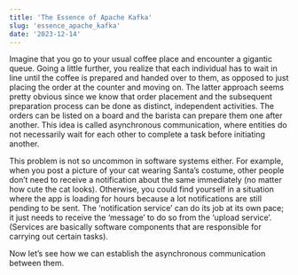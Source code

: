 ```yaml
---
title: 'The Essence of Apache Kafka'
slug: 'essence_apache_kafka'
date: '2023-12-14'
---
```


Imagine that you go to your usual coffee place and encounter a gigantic queue. Going a little further, you realize that each individual has to wait in line until the coffee is prepared and handed over to them, as opposed to just placing the order at the counter and moving on. The latter approach seems pretty obvious since we know that order placement and the subsequent preparation process can be done as distinct, independent activities. The orders can be listed on a board and the barista can prepare them one after another. This idea is called asynchronous communication, where entities do not necessarily wait for each other to complete a task before initiating another.

This problem is not so uncommon in software systems either. For example, when you post a picture of your cat wearing Santa’s costume, other people don’t need to receive a notification about the same immediately (no matter how cute the cat looks). Otherwise, you could find yourself in a situation where the app is loading for hours because a lot notifications are still pending to be sent. The ‘notification service’ can do its job at its own pace; it just needs to receive the ‘message’ to do so from the ‘upload service’. (Services are basically software components that are responsible for carrying out certain tasks).

Now let’s see how we can establish the asynchronous communication between them.